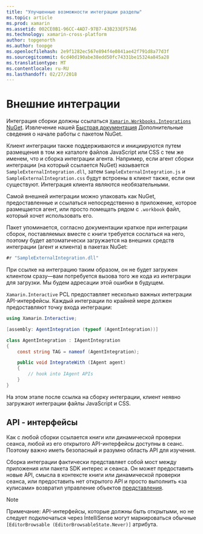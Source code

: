 ```yaml
---
title: "Улучшенные возможности интеграции разделы"
ms.topic: article
ms.prod: xamarin
ms.assetid: 002CE0B1-96CC-4AD7-97B7-43B233EF57A6
ms.technology: xamarin-cross-platform
author: topgenorth
ms.author: toopge
ms.openlocfilehash: 2e9f1282ec567e894f4e0841ae42f791d8a77d3f
ms.sourcegitcommit: 6cd40d190abe38edd50fc74331be15324a845a28
ms.translationtype: MT
ms.contentlocale: ru-RU
ms.lasthandoff: 02/27/2018
---
```

# <a name="external-integrations"></a>Внешние интеграции

Интеграция сборки должны ссылаться [ `Xamarin.Workbooks.Integrations` NuGet][nuget]. Извлечение нашей [Быстрая документация](~/tools/workbooks/sdk/index.md) Дополнительные сведения о начале работы с пакетом NuGet.

Клиент интеграции также поддерживаются и инициируются путем размещения в том же каталоге файлов JavaScript или CSS с тем же именем, что и сборка интеграции агента. Например, если агент сборки интеграции (на который ссылается NuGet) называется `SampleExternalIntegration.dll`, затем `SampleExternalIntegration.js` и `SampleExternalIntegration.css` будут встроены в клиент также, если они существуют. Интеграция клиента являются необязательными.

Самой внешней интеграции можно упаковать как NuGet, предоставленные и ссылаться непосредственно в приложение, которое размещается агент, или просто помещать рядом с `.workbook` файл, который хочет использовать его.

Пакет упоминается, согласно документации краткое при интеграции сборок, поставляемых вместе с книги требуется сослаться на него, поэтому будет автоматически загружается на внешних средств интеграции (агент и клиента) в пакетах NuGet:

```csharp
#r "SampleExternalIntegration.dll"
```

При ссылке на интеграцию таким образом, он не будет загружен клиентом сразу&mdash;вам потребуется вызова того же кода из интеграции для загрузки. Мы будем адресации этой ошибки в будущем.

`Xamarin.Interactive` PCL предоставляет несколько важных интеграции API-интерфейсы. Каждый интеграции по крайней мере должен предоставляют точку входа интеграции:

```csharp
using Xamarin.Interactive;

[assembly: AgentIntegration (typeof (AgentIntegration))]

class AgentIntegration : IAgentIntegration
{
    const string TAG = nameof (AgentIntegration);

    public void IntegrateWith (IAgent agent)
    {
        // hook into IAgent APIs
    }
}
```

На этом этапе после ссылка на сборку интеграции, клиент неявно загружают интеграции файлы JavaScript и CSS.

## <a name="apis"></a>API - интерфейсы

Как с любой сборки ссылается книги или динамической проверки сеанса, любой из его открытого API-интерфейсы доступны в сеанс. Поэтому важно иметь безопасный и разумно область API для изучения.

Сборка интеграции фактически представляет собой мост между приложения или пакета SDK интерес и сеанса. Он может предоставить новые API, смысла в контексте книги или динамической проверки сеанса, или предоставить нет открытого API и просто выполнить «за кулисами» возвратил управление объектов [представления](~/tools/workbooks/sdk/representations.md).

> [!NOTE]
> Примечание: API-интерфейсы, которые должны быть открытыми, но не следует подключаться через IntelliSense могут маркироваться обычные `[EditorBrowsable (EditorBrowsableState.Never)]` атрибута.

[nuget]: https://nuget.org/packages/Xamarin.Workbooks.Integration
